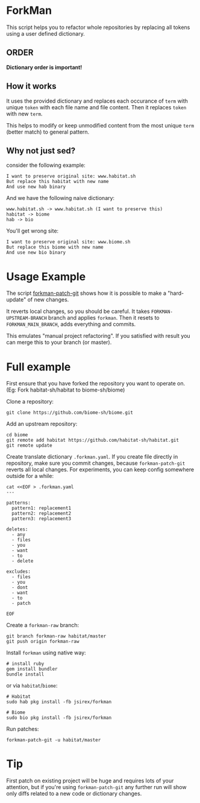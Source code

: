 # ForkMan

This script helps you to refactor whole repositories by replacing all tokens using a user defined dictionary.

## ORDER

**Dictionary order is important!**

## How it works

It uses the provided dictionary and replaces each occurance of `term` with unique `token` with each file name and file content. Then it replaces `token` with new `term`.

This helps to modify or keep unmodified content from the most unique `term` (better match) to general pattern.

## Why not just sed?

consider the following example:

``` text
I want to preserve original site: www.habitat.sh
But replace this habitat with new name
And use new hab binary
```

And we have the following naive dictionary:

``` text
www.habitat.sh -> www.habitat.sh (I want to preserve this)
habitat -> biome
hab -> bio
```

You'll get wrong site:

``` text
I want to preserve original site: www.biome.sh
But replace this biome with new name
And use new bio binary
```

# Usage Example

The script [forkman-patch-git](forkman-patch-git) shows how it is possible to make a "hard-update" of new changes.

It reverts local changes, so you should be careful. It takes `FORKMAN-UPSTREAM-BRANCH` branch and applies `forkman`. Then it resets to `FORKMAN_MAIN_BRANCH`, adds everything and commits.

This emulates "manual project refactoring". If you satisfied with result you can merge this to your branch (or master).

# Full example

First ensure that you have forked the repository you want to operate on. (Eg: Fork habitat-sh/habitat to biome-sh/biome)

Clone a repository:

```
git clone https://github.com/biome-sh/biome.git
```

Add an upstream repository:

```
cd biome
git remote add habitat https://github.com/habitat-sh/habitat.git
git remote update
```

Create translate dictionary `.forkman.yaml`. If you create file directly in repository, make sure you commit changes, because `forkman-patch-git` reverts all local changes. For experiments, you can keep config somewhere outside for a while:

```
cat <<EOF > .forkman.yaml
---

patterns:
  pattern1: replacement1
  pattern2: replacement2
  pattern3: replacement3

deletes:
  - any
  - files
  - you
  - want
  - to
  - delete

excludes:
  - files
  - you
  - dont
  - want
  - to
  - patch

EOF
```

Create a `forkman-raw` branch:

```
git branch forkman-raw habitat/master
git push origin forkman-raw
```

Install `forkman` using native way:

```
# install ruby
gem install bundler
bundle install
```

or via `habitat`/`biome`:

```
# Habitat
sudo hab pkg install -fb jsirex/forkman

# Biome
sudo bio pkg install -fb jsirex/forkman
```

Run patches:

```
forkman-patch-git -u habitat/master
```

# Tip

First patch on existing project will be huge and requires lots of your attention, but if you're using `forkman-patch-git` any further run will show only diffs related to a new code or dictionary changes.

